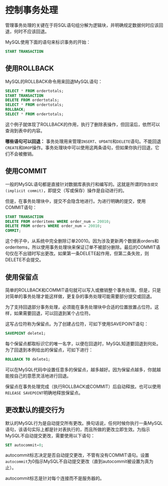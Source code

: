 # 控制事务处理

管理事务处理的关键在于将SQL语句组分解为逻辑块，并明确规定数据何时应该回退，何时不应该回退。

MySQL使用下面的语句来标识事务的开始：

```sql
START TRANSACTION
```

## 使用ROLLBACK

MySQL的ROLLBACK命令用来回退MySQL语句：

```sql
SELECT * FROM ordertotals;
START TRANSACTION
DELETE FROM ordertotals;
SELECT * FROM ordertotals;
ROLLBACK;
SELECT * FROM ordertotals;
```

这个例子就体现了ROLLBACK的作用，执行了删除表操作，但回滚后，依然可以查询到表中的内容。

**哪些语句可以回退：**
事务处理用来管理`INSERT`、`UPDATE`和`DELETE`语句。不能回退`CREATE`和`DROP`操作。事务处理块中可以使用这两条语句，但如果你执行回退，它们不会被撤销。

## 使用COMMIT

一般的MySQL语句都是直接针对数据库表执行和编写的。这就是所谓的`隐含提交(implicit commit)`，即提交（写或保存）操作是自动进行的。

但是，在事务处理块中，提交不会隐含地进行。为进行明确的提交，使用COMMIT语句：

```sql
START TRANSACTION
DELETE FROM orderitems WHERE order_num = 20010;
DELETE FROM orders WHERE order_num = 20010;
COMMIT;
```

这个例子中，从系统中完全删除订单20010。因为涉及更新两个数据表orders和orderitems，所以使用事务处理块来保证订单不被部分删除。最后的COMMIT语句仅在不出错时写出更改。如果第一条DELETE起作用，但第二条失败，则DELETE不会提交。

## 使用保留点

简单的ROLLBACK和COMMIT语句就可以写入或撤销整个事务处理。但是，只是对简单的事务处理才能这样做，更复杂的事务处理可能需要部分提交或回退。

为了支持回退部分事务处理，必须能在事务处理块中合适的位置放置占位符。这样，如果需要回退，可以回退到某个占位符。

这写占位符称为保留点。为了创建占位符，可如下使用SAVEPOINT语句：

```sql
SAVEPOINT delete1;
```

每个保留点都取标识它的唯一名字，以便在回退时，MySQL知道要回退到何处。为了回退到本例给出的保留点，可如下进行：

```sql
ROLLBACK TO delete1;
```

可以在MySQL代码中设置任意多的保留点，越多越好。因为保留点越多，你就越能按自己的意愿灵活地进行回退。

保留点在事务处理完成（执行ROLLBACK或COMMIT）后自动释放。也可以使用`RELEASE SAVEPOINT`明确地释放保留点。

## 更改默认的提交行为

默认的MySQL行为是自动提交所有更改。换句话说，任何时候你执行一条MySQL语句，该语句实际上都是针对表执行的，而且所做的更改立即生效。为指示MySQL不自动提交更改，需要使用以下语句：

```sql
SET autocommit=0;
```

autocommit标志决定是否自动提交更改，不管有没有COMMIT语句。设置`autocommit`为0指示MySQL不自动提交更改（直到autocommit被设置为真为止）。

autocommit标志是针对每个连接而不是服务器的。
